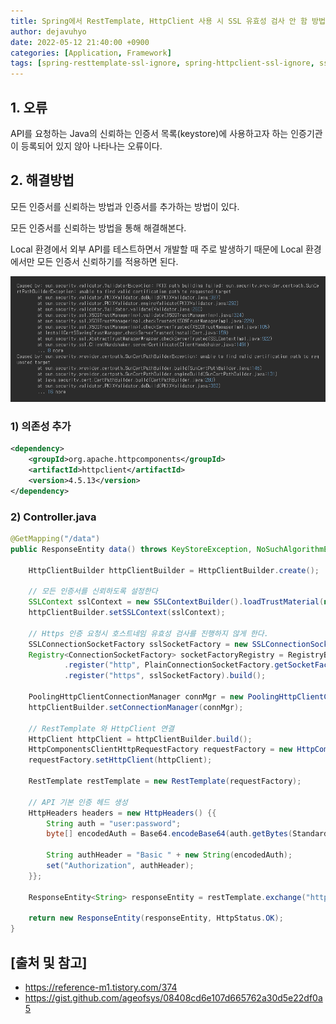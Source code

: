 ```yaml
---
title: Spring에서 RestTemplate, HttpClient 사용 시 SSL 유효성 검사 안 함 방법
author: dejavuhyo
date: 2022-05-12 21:40:00 +0900
categories: [Application, Framework]
tags: [spring-resttemplate-ssl-ignore, spring-httpclient-ssl-ignore, ssl-ignore, resttemplate-ssl-ignore, httpclient-ssl-ignore, ssl-유효성-검사-무시, 유효성-검사-무시]
---
```


## 1. 오류
API를 요청하는 Java의 신뢰하는 인증서 목록(keystore)에 사용하고자 하는 인증기관이 등록되어 있지 않아 나타나는 오류이다.

## 2. 해결방법
모든 인증서를 신뢰하는 방법과 인증서를 추가하는 방법이 있다.

모든 인증서를 신뢰하는 방법을 통해 해결해본다.

Local 환경에서 외부 API를 테스트하면서 개발할 때 주로 발생하기 때문에 Local 환경에서만 모든 인증서 신뢰하기를 적용하면 된다.

![error](/assets/img/2022-05-18-java-spring-resttemplate-ssl-ignore/error.png)

### 1) 의존성 추가

```xml
<dependency>
    <groupId>org.apache.httpcomponents</groupId>
    <artifactId>httpclient</artifactId>
    <version>4.5.13</version>
</dependency>
```

### 2) Controller.java

```java
@GetMapping("/data")
public ResponseEntity data() throws KeyStoreException, NoSuchAlgorithmException, KeyManagementException {

    HttpClientBuilder httpClientBuilder = HttpClientBuilder.create();

    // 모든 인증서를 신뢰하도록 설정한다
    SSLContext sslContext = new SSLContextBuilder().loadTrustMaterial(null, (X509Certificate[] chain, String authType) -> true).build();
    httpClientBuilder.setSSLContext(sslContext);

    // Https 인증 요청시 호스트네임 유효성 검사를 진행하지 않게 한다.
    SSLConnectionSocketFactory sslSocketFactory = new SSLConnectionSocketFactory(sslContext, NoopHostnameVerifier.INSTANCE);
    Registry<ConnectionSocketFactory> socketFactoryRegistry = RegistryBuilder.<ConnectionSocketFactory>create()
            .register("http", PlainConnectionSocketFactory.getSocketFactory())
            .register("https", sslSocketFactory).build();

    PoolingHttpClientConnectionManager connMgr = new PoolingHttpClientConnectionManager(socketFactoryRegistry);
    httpClientBuilder.setConnectionManager(connMgr);

    // RestTemplate 와 HttpClient 연결
    HttpClient httpClient = httpClientBuilder.build();
    HttpComponentsClientHttpRequestFactory requestFactory = new HttpComponentsClientHttpRequestFactory();
    requestFactory.setHttpClient(httpClient);

    RestTemplate restTemplate = new RestTemplate(requestFactory);

    // API 기본 인증 헤드 생성
    HttpHeaders headers = new HttpHeaders() {{
        String auth = "user:password";
        byte[] encodedAuth = Base64.encodeBase64(auth.getBytes(StandardCharsets.US_ASCII));

        String authHeader = "Basic " + new String(encodedAuth);
        set("Authorization", authHeader);
    }};

    ResponseEntity<String> responseEntity = restTemplate.exchange("https://192.168.0.1:8080/data", HttpMethod.GET, new HttpEntity<>(headers), String.class);

    return new ResponseEntity(responseEntity, HttpStatus.OK);
}
```

## [출처 및 참고]
* <https://reference-m1.tistory.com/374>
* <https://gist.github.com/ageofsys/08408cd6e107d665762a30d5e22df0a5>
